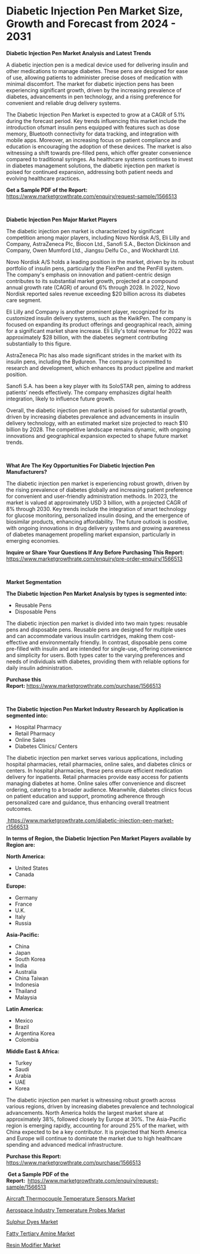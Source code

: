 <p><h1>Diabetic Injection Pen Market Size, Growth and Forecast from 2024 - 2031</h1></p><p><strong>Diabetic Injection Pen Market Analysis and Latest Trends</strong></p>
<p><p>A diabetic injection pen is a medical device used for delivering insulin and other medications to manage diabetes. These pens are designed for ease of use, allowing patients to administer precise doses of medication with minimal discomfort. The market for diabetic injection pens has been experiencing significant growth, driven by the increasing prevalence of diabetes, advancements in pen technology, and a rising preference for convenient and reliable drug delivery systems.</p><p>The Diabetic Injection Pen Market is expected to grow at a CAGR of 5.1% during the forecast period. Key trends influencing this market include the introduction ofsmart insulin pens equipped with features such as dose memory, Bluetooth connectivity for data tracking, and integration with mobile apps. Moreover, an increasing focus on patient compliance and education is encouraging the adoption of these devices. The market is also witnessing a shift towards pre-filled pens, which offer greater convenience compared to traditional syringes. As healthcare systems continues to invest in diabetes management solutions, the diabetic injection pen market is poised for continued expansion, addressing both patient needs and evolving healthcare practices.</p></p>
<p><strong>Get a Sample PDF of the Report:&nbsp;</strong> <a href="https://www.marketgrowthrate.com/enquiry/request-sample/1566513">https://www.marketgrowthrate.com/enquiry/request-sample/1566513</a></p>
<p>&nbsp;</p>
<p><strong>Diabetic Injection Pen Major Market Players</strong></p>
<p><p>The diabetic injection pen market is characterized by significant competition among major players, including Novo Nordisk A/S, Eli Lilly and Company, AstraZeneca Plc, Biocon Ltd., Sanofi S.A., Becton Dickinson and Company, Owen Mumford Ltd., Jiangsu Delfu Co., and Wockhardt Ltd. </p><p>Novo Nordisk A/S holds a leading position in the market, driven by its robust portfolio of insulin pens, particularly the FlexPen and the PenFill system. The company's emphasis on innovation and patient-centric design contributes to its substantial market growth, projected at a compound annual growth rate (CAGR) of around 6% through 2028. In 2022, Novo Nordisk reported sales revenue exceeding $20 billion across its diabetes care segment.</p><p>Eli Lilly and Company is another prominent player, recognized for its customized insulin delivery systems, such as the KwikPen. The company is focused on expanding its product offerings and geographical reach, aiming for a significant market share increase. Eli Lilly's total revenue for 2022 was approximately $28 billion, with the diabetes segment contributing substantially to this figure.</p><p>AstraZeneca Plc has also made significant strides in the market with its insulin pens, including the Bydureon. The company is committed to research and development, which enhances its product pipeline and market position. </p><p>Sanofi S.A. has been a key player with its SoloSTAR pen, aiming to address patients’ needs effectively. The company emphasizes digital health integration, likely to influence future growth.</p><p>Overall, the diabetic injection pen market is poised for substantial growth, driven by increasing diabetes prevalence and advancements in insulin delivery technology, with an estimated market size projected to reach $10 billion by 2028. The competitive landscape remains dynamic, with ongoing innovations and geographical expansion expected to shape future market trends.</p></p>
<p>&nbsp;</p>
<p><strong>What Are The Key Opportunities For Diabetic Injection Pen Manufacturers?</strong></p>
<p><p>The diabetic injection pen market is experiencing robust growth, driven by the rising prevalence of diabetes globally and increasing patient preference for convenient and user-friendly administration methods. In 2023, the market is valued at approximately USD 3 billion, with a projected CAGR of 8% through 2030. Key trends include the integration of smart technology for glucose monitoring, personalized insulin dosing, and the emergence of biosimilar products, enhancing affordability. The future outlook is positive, with ongoing innovations in drug delivery systems and growing awareness of diabetes management propelling market expansion, particularly in emerging economies.</p></p>
<p><strong>Inquire or Share Your Questions If Any Before Purchasing This Report:</strong> <a href="https://www.marketgrowthrate.com/enquiry/pre-order-enquiry/1566513">https://www.marketgrowthrate.com/enquiry/pre-order-enquiry/1566513</a></p>
<p>&nbsp;</p>
<p><strong>Market Segmentation</strong></p>
<p><strong>The Diabetic Injection Pen Market Analysis by types is segmented into:</strong></p>
<p><ul><li>Reusable Pens</li><li>Disposable Pens</li></ul></p>
<p><p>The diabetic injection pen market is divided into two main types: reusable pens and disposable pens. Reusable pens are designed for multiple uses and can accommodate various insulin cartridges, making them cost-effective and environmentally friendly. In contrast, disposable pens come pre-filled with insulin and are intended for single-use, offering convenience and simplicity for users. Both types cater to the varying preferences and needs of individuals with diabetes, providing them with reliable options for daily insulin administration.</p></p>
<p><strong>Purchase this Report:&nbsp;</strong><a href="https://www.marketgrowthrate.com/purchase/1566513">https://www.marketgrowthrate.com/purchase/1566513</a></p>
<p>&nbsp;</p>
<p><strong>The Diabetic Injection Pen Market Industry Research by Application is segmented into:</strong></p>
<p><ul><li>Hospital Pharmacy</li><li>Retail Pharmacy</li><li>Online Sales</li><li>Diabetes Clinics/ Centers</li></ul></p>
<p><p>The diabetic injection pen market serves various applications, including hospital pharmacies, retail pharmacies, online sales, and diabetes clinics or centers. In hospital pharmacies, these pens ensure efficient medication delivery for inpatients. Retail pharmacies provide easy access for patients managing diabetes at home. Online sales offer convenience and discreet ordering, catering to a broader audience. Meanwhile, diabetes clinics focus on patient education and support, promoting adherence through personalized care and guidance, thus enhancing overall treatment outcomes.</p></p>
<p><a href="https://www.marketgrowthrate.com/diabetic-injection-pen-market-r1566513">&nbsp;https://www.marketgrowthrate.com/diabetic-injection-pen-market-r1566513</a></p>
<p><strong>In terms of Region, the Diabetic Injection Pen Market Players available by Region are:</strong></p>
<p>
    <p> <strong> North America: </strong>
        <ul>
            <li>United States</li>
            <li>Canada</li>
        </ul>
        </p> 
    <p> <strong> Europe: </strong>
        <ul>
            <li>Germany</li>
            <li>France</li>
            <li>U.K.</li>
            <li>Italy</li>
            <li>Russia</li>
        </ul>
        </p> 
    <p> <strong> Asia-Pacific: </strong>
        <ul>
            <li>China</li>
            <li>Japan</li>
            <li>South Korea</li>
            <li>India</li>
            <li>Australia</li>
            <li>China Taiwan</li>
            <li>Indonesia</li>
            <li>Thailand</li>
            <li>Malaysia</li>
        </ul>
        </p> 
    <p> <strong> Latin America: </strong>
        <ul>
            <li>Mexico</li>
            <li>Brazil</li>
            <li>Argentina Korea</li>
            <li>Colombia</li>
        </ul>
        </p> 
    <p> <strong> Middle East & Africa: </strong>
        <ul>
            <li>Turkey</li>
            <li>Saudi</li>
            <li>Arabia</li>
            <li>UAE</li>
            <li>Korea</li>
        </ul>
    </p>
    </p>
<p><p>The diabetic injection pen market is witnessing robust growth across various regions, driven by increasing diabetes prevalence and technological advancements. North America holds the largest market share at approximately 38%, followed closely by Europe at 30%. The Asia-Pacific region is emerging rapidly, accounting for around 25% of the market, with China expected to be a key contributor. It is projected that North America and Europe will continue to dominate the market due to high healthcare spending and advanced medical infrastructure.</p></p>
<p><strong>Purchase this Report: </strong><a href="https://www.marketgrowthrate.com/purchase/1566513">https://www.marketgrowthrate.com/purchase/1566513</a></p>
<p>&nbsp;<strong>Get a Sample PDF of the Report:&nbsp;&nbsp;</strong><a href="https://www.marketgrowthrate.com/enquiry/request-sample/1566513">https://www.marketgrowthrate.com/enquiry/request-sample/1566513</a></p>
<p><strong></strong></p>
<p><p><a href="https://medium.com/@juliobeyter8767567/future-ready-strategic-insights-into-the-global-aircraft-thermocouple-temperature-sensors-market-90f3be484853?postPublishedType=repub">Aircraft Thermocouple Temperature Sensors Market</a></p><p><a href="https://medium.com/@juliobeyter8767567/global-aerospace-industry-temperature-probes-market-sector-2024-2031-market-metrics-and-market-964d467fb3ed">Aerospace Industry Temperature Probes Market</a></p><p><a href="https://www.linkedin.com/pulse/future-ready-strategic-insights-global-sulphur-dyes-market-ghwqc?trackingId=neNb6xmtSJ%2Bkr1vc%2F0K4hA%3D%3D">Sulphur Dyes Market</a></p><p><a href="https://issuu.com/reportprime-2/docs/fatty-tertiary-amine-market-size-20_79d49fe15aca54">Fatty Tertiary Amine Market</a></p><p><a href="https://issuu.com/reportprime-2/docs/resin-modifier-market-size-2030.ppt_d84c13ba443259">Resin Modifier Market</a></p></p>